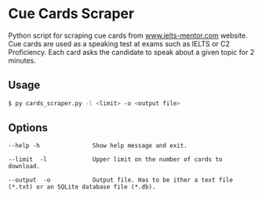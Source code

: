 # Cue Cards Scraper

Python script for scraping cue cards from www.ielts-mentor.com website. Cue cards are used as a speaking test at exams such as IELTS or C2 Proficiency. Each card asks the candidate to speak about a given topic for 2 minutes.

## Usage

```bash
$ py cards_scraper.py -l <limit> -o <output file>
```

## Options

```
--help -h               Show help message and exit.

--limit  -l             Upper limit on the number of cards to download.

--output  -o            Output file. Has to be ither a text file (*.txt) or an SQLite database file (*.db).
```

